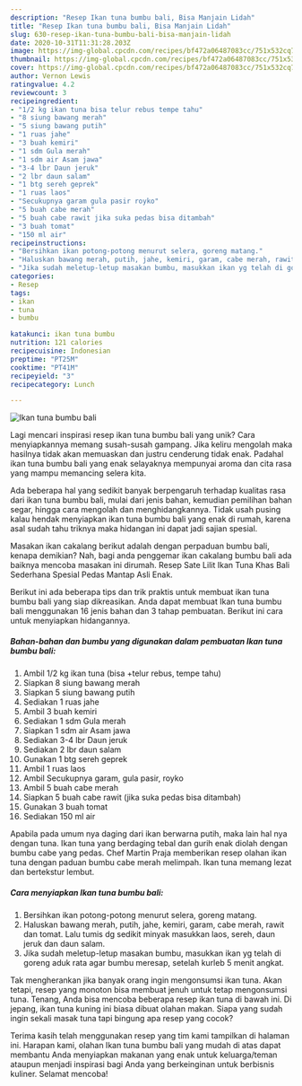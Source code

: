 ```yaml
---
description: "Resep Ikan tuna bumbu bali, Bisa Manjain Lidah"
title: "Resep Ikan tuna bumbu bali, Bisa Manjain Lidah"
slug: 630-resep-ikan-tuna-bumbu-bali-bisa-manjain-lidah
date: 2020-10-31T11:31:28.203Z
image: https://img-global.cpcdn.com/recipes/bf472a06487083cc/751x532cq70/ikan-tuna-bumbu-bali-foto-resep-utama.jpg
thumbnail: https://img-global.cpcdn.com/recipes/bf472a06487083cc/751x532cq70/ikan-tuna-bumbu-bali-foto-resep-utama.jpg
cover: https://img-global.cpcdn.com/recipes/bf472a06487083cc/751x532cq70/ikan-tuna-bumbu-bali-foto-resep-utama.jpg
author: Vernon Lewis
ratingvalue: 4.2
reviewcount: 3
recipeingredient:
- "1/2 kg ikan tuna bisa telur rebus tempe tahu"
- "8 siung bawang merah"
- "5 siung bawang putih"
- "1 ruas jahe"
- "3 buah kemiri"
- "1 sdm Gula merah"
- "1 sdm air Asam jawa"
- "3-4 lbr Daun jeruk"
- "2 lbr daun salam"
- "1 btg sereh geprek"
- "1 ruas laos"
- "Secukupnya garam gula pasir royko"
- "5 buah cabe merah"
- "5 buah cabe rawit jika suka pedas bisa ditambah"
- "3 buah tomat"
- "150 ml air"
recipeinstructions:
- "Bersihkan ikan potong-potong menurut selera, goreng matang."
- "Haluskan bawang merah, putih, jahe, kemiri, garam, cabe merah, rawit dan tomat. Lalu tumis dg sedikit minyak masukkan laos, sereh, daun jeruk dan daun salam."
- "Jika sudah meletup-letup masakan bumbu, masukkan ikan yg telah di goreng aduk rata agar bumbu meresap, setelah kurleb 5 menit angkat."
categories:
- Resep
tags:
- ikan
- tuna
- bumbu

katakunci: ikan tuna bumbu 
nutrition: 121 calories
recipecuisine: Indonesian
preptime: "PT25M"
cooktime: "PT41M"
recipeyield: "3"
recipecategory: Lunch

---
```



![Ikan tuna bumbu bali](https://img-global.cpcdn.com/recipes/bf472a06487083cc/751x532cq70/ikan-tuna-bumbu-bali-foto-resep-utama.jpg)

Lagi mencari inspirasi resep ikan tuna bumbu bali yang unik? Cara menyiapkannya memang susah-susah gampang. Jika keliru mengolah maka hasilnya tidak akan memuaskan dan justru cenderung tidak enak. Padahal ikan tuna bumbu bali yang enak selayaknya mempunyai aroma dan cita rasa yang mampu memancing selera kita.

Ada beberapa hal yang sedikit banyak berpengaruh terhadap kualitas rasa dari ikan tuna bumbu bali, mulai dari jenis bahan, kemudian pemilihan bahan segar, hingga cara mengolah dan menghidangkannya. Tidak usah pusing kalau hendak menyiapkan ikan tuna bumbu bali yang enak di rumah, karena asal sudah tahu triknya maka hidangan ini dapat jadi sajian spesial.

Masakan ikan cakalang berikut adalah dengan perpaduan bumbu bali, kenapa demikian? Nah, bagi anda penggemar ikan cakalang bumbu bali ada baiknya mencoba masakan ini dirumah. Resep Sate Lilit Ikan Tuna Khas Bali Sederhana Spesial Pedas Mantap Asli Enak.


Berikut ini ada beberapa tips dan trik praktis untuk membuat ikan tuna bumbu bali yang siap dikreasikan. Anda dapat membuat Ikan tuna bumbu bali menggunakan 16 jenis bahan dan 3 tahap pembuatan. Berikut ini cara untuk menyiapkan hidangannya.

<!--inarticleads1-->

##### Bahan-bahan dan bumbu yang digunakan dalam pembuatan Ikan tuna bumbu bali:

1. Ambil 1/2 kg ikan tuna (bisa +telur rebus, tempe tahu)
1. Siapkan 8 siung bawang merah
1. Siapkan 5 siung bawang putih
1. Sediakan 1 ruas jahe
1. Ambil 3 buah kemiri
1. Sediakan 1 sdm Gula merah
1. Siapkan 1 sdm air Asam jawa
1. Sediakan 3-4 lbr Daun jeruk
1. Sediakan 2 lbr daun salam
1. Gunakan 1 btg sereh geprek
1. Ambil 1 ruas laos
1. Ambil Secukupnya garam, gula pasir, royko
1. Ambil 5 buah cabe merah
1. Siapkan 5 buah cabe rawit (jika suka pedas bisa ditambah)
1. Gunakan 3 buah tomat
1. Sediakan 150 ml air


Apabila pada umum nya daging dari ikan berwarna putih, maka lain hal nya dengan tuna. Ikan tuna yang berdaging tebal dan gurih enak diolah dengan bumbu cabe yang pedas. Chef Martin Praja memberikan resep olahan ikan tuna dengan paduan bumbu cabe merah melimpah. Ikan tuna memang lezat dan bertekstur lembut. 

<!--inarticleads2-->

##### Cara menyiapkan Ikan tuna bumbu bali:

1. Bersihkan ikan potong-potong menurut selera, goreng matang.
1. Haluskan bawang merah, putih, jahe, kemiri, garam, cabe merah, rawit dan tomat. Lalu tumis dg sedikit minyak masukkan laos, sereh, daun jeruk dan daun salam.
1. Jika sudah meletup-letup masakan bumbu, masukkan ikan yg telah di goreng aduk rata agar bumbu meresap, setelah kurleb 5 menit angkat.


Tak mengherankan jika banyak orang ingin mengonsumsi ikan tuna. Akan tetapi, resep yang monoton bisa membuat jenuh untuk tetap mengonsumsi tuna. Tenang, Anda bisa mencoba beberapa resep ikan tuna di bawah ini. Di jepang, ikan tuna kuning ini biasa dibuat olahan makan. Siapa yang sudah ingin sekali masak tuna tapi bingung apa resep yang cocok? 

Terima kasih telah menggunakan resep yang tim kami tampilkan di halaman ini. Harapan kami, olahan Ikan tuna bumbu bali yang mudah di atas dapat membantu Anda menyiapkan makanan yang enak untuk keluarga/teman ataupun menjadi inspirasi bagi Anda yang berkeinginan untuk berbisnis kuliner. Selamat mencoba!

